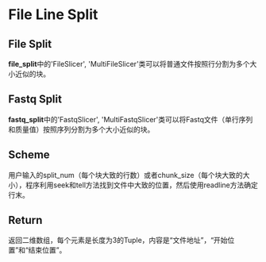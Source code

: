 # File Line Split

## File Split
**file_split**中的'FileSlicer', 'MultiFileSlicer'类可以将普通文件按照行分割为多个大小近似的块。

## Fastq Split
**fastq_split**中的'FastqSlicer', 'MultiFastqSlicer'类可以将Fastq文件（单行序列和质量值）按照序列分割为多个大小近似的块。

## Scheme

用户输入的split_num（每个块大致的行数）或者chunk_size（每个块大致的大小），程序利用seek和tell方法找到文件中大致的位置，然后使用readline方法确定行末。

## Return

返回二维数组，每个元素是长度为3的Tuple，内容是“文件地址”，“开始位置”和“结束位置”。